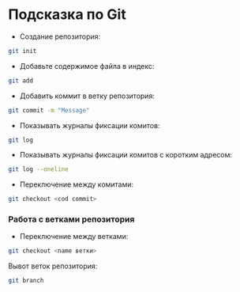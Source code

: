 # Подсказка по Git

+   Создание репозитория:
```sh
git init
```

+ Добавьте содержимое файла в индекс:
```sh
git add
```

+ Добавить коммит в ветку репозитория:
```sh
git commit -m "Message"
```

+ Показывать журналы фиксации комитов:
```sh
git log 
```

+ Показывать журналы фиксации комитов с коротким адресом:
```sh
git log --oneline
```

+ Переключение между комитами:
```sh
git checkout <cod commit>
```

### Работа с ветками репозитория

+ Переключение между ветками:
```sh
git checkout <name ветки>
```

Вывот веток репозитория:
```sh
git branch 
```
